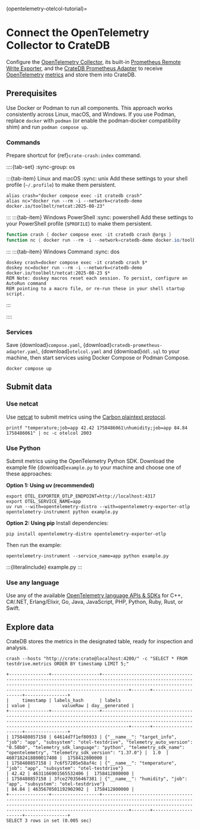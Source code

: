 (opentelemetry-otelcol-tutorial)=
# Connect the OpenTelemetry Collector to CrateDB

Configure the [OpenTelemetry Collector], its built-in [Prometheus Remote Write Exporter], 
and the [CrateDB Prometheus Adapter] to receive [OpenTelemetry] [metrics] and store them
into CrateDB.

## Prerequisites

Use Docker or Podman to run all components. This approach works consistently
across Linux, macOS, and Windows.
If you use Podman, replace `docker` with `podman` (or enable the podman‑docker
compatibility shim) and run `podman compose up`.

### Commands

Prepare shortcut for {ref}`crate-crash:index` command.

::::{tab-set}
:sync-group: os

:::{tab-item} Linux and macOS
:sync: unix
Add these settings to your shell profile (`~/.profile`) to make them persistent.
```shell
alias crash="docker compose exec -it cratedb crash"
alias nc="docker run --rm -i --network=cratedb-demo docker.io/toolbelt/netcat:2025-08-23"
```
:::
:::{tab-item} Windows PowerShell
:sync: powershell
Add these settings to your PowerShell profile (`$PROFILE`) to make them persistent.
```powershell
function crash { docker compose exec -it cratedb crash @args }
function nc { docker run --rm -i --network=cratedb-demo docker.io/toolbelt/netcat:2025-08-23 @args }
```
:::
:::{tab-item} Windows Command
:sync: dos
```shell
doskey crash=docker compose exec -it cratedb crash $*
doskey nc=docker run --rm -i --network=cratedb-demo docker.io/toolbelt/netcat:2025-08-23 $*
REM Note: doskey macros reset each session. To persist, configure an AutoRun command
REM pointing to a macro file, or re-run these in your shell startup script.
```
:::

::::

### Services

Save {download}`compose.yaml`, {download}`cratedb-prometheus-adapter.yaml`,
{download}`otelcol.yaml` and {download}`ddl.sql` to your machine, then start
services using Docker Compose or Podman Compose.

```shell
docker compose up
```

## Submit data

### Use netcat

Use [netcat] to submit metrics using the [Carbon plaintext protocol].
```shell
printf "temperature;job=app 42.42 1758486061\nhumidity;job=app 84.84 1758486061" | nc -c otelcol 2003
```

### Use Python

Submit metrics using the OpenTelemetry Python SDK. Download the example file
{download}`example.py` to your machine and choose one of these approaches:

**Option 1: Using uv (recommended)**
```shell
export OTEL_EXPORTER_OTLP_ENDPOINT=http://localhost:4317
export OTEL_SERVICE_NAME=app
uv run --with=opentelemetry-distro --with=opentelemetry-exporter-otlp opentelemetry-instrument python example.py
```

**Option 2: Using pip**
Install dependencies:
```shell
pip install opentelemetry-distro opentelemetry-exporter-otlp
```
Then run the example:
```shell
opentelemetry-instrument --service_name=app python example.py
```

:::{literalinclude} example.py
:::

### Use any language

Use any of the available [OpenTelemetry language APIs & SDKs] for C++, C#/.NET,
Erlang/Elixir, Go, Java, JavaScript, PHP, Python, Ruby, Rust, or Swift. 

## Explore data

CrateDB stores the metrics in the designated table, ready for inspection and analysis.
```shell
crash --hosts "http://crate:crate@localhost:4200/" -c "SELECT * FROM testdrive.metrics ORDER BY timestamp LIMIT 5;"
```
```psql
+---------------+------------------+----------------------------------------------------------------------------------------------------------------------------------------------------------------------------------------------------------------------------+-------+---------------------+----------------+
|     timestamp | labels_hash      | labels                                                                                                                                                                                                                     | value |            valueRaw | day__generated |
+---------------+------------------+----------------------------------------------------------------------------------------------------------------------------------------------------------------------------------------------------------------------------+-------+---------------------+----------------+
| 1758480857158 | 64614d7f1ef80933 | {"__name__": "target_info", "job": "app", "subsystem": "otel-testdrive", "telemetry_auto_version": "0.58b0", "telemetry_sdk_language": "python", "telemetry_sdk_name": "opentelemetry", "telemetry_sdk_version": "1.37.0"} |  1.0  | 4607182418800017408 |  1758412800000 |
| 1758480857158 | 7c6f57205e58af4c | {"__name__": "temperature", "job": "app", "subsystem": "otel-testdrive"}                                                                                                                                                   | 42.42 | 4631166901565532406 |  1758412800000 |
| 1758480857158 | 3fce270356467381 | {"__name__": "humidity", "job": "app", "subsystem": "otel-testdrive"}                                                                                                                                                      | 84.84 | 4635670501192902902 |  1758412800000 |
+---------------+------------------+----------------------------------------------------------------------------------------------------------------------------------------------------------------------------------------------------------------------------+-------+---------------------+----------------+
SELECT 3 rows in set (0.005 sec)
```


[Carbon plaintext protocol]: https://graphite.readthedocs.io/en/latest/feeding-carbon.html
[CrateDB Prometheus Adapter]: https://github.com/crate/cratedb-prometheus-adapter
[metrics]: https://opentelemetry.io/docs/concepts/signals/metrics/
[netcat]: https://en.wikipedia.org/wiki/Netcat
[OpenTelemetry]: https://opentelemetry.io/docs/what-is-opentelemetry/
[OpenTelemetry Collector]: https://opentelemetry.io/docs/collector/
[OpenTelemetry language APIs & SDKs]: https://opentelemetry.io/docs/languages/
[Prometheus Remote Write Exporter]: https://github.com/open-telemetry/opentelemetry-collector-contrib/tree/main/exporter/prometheusremotewriteexporter
[uv]: https://docs.astral.sh/uv/
